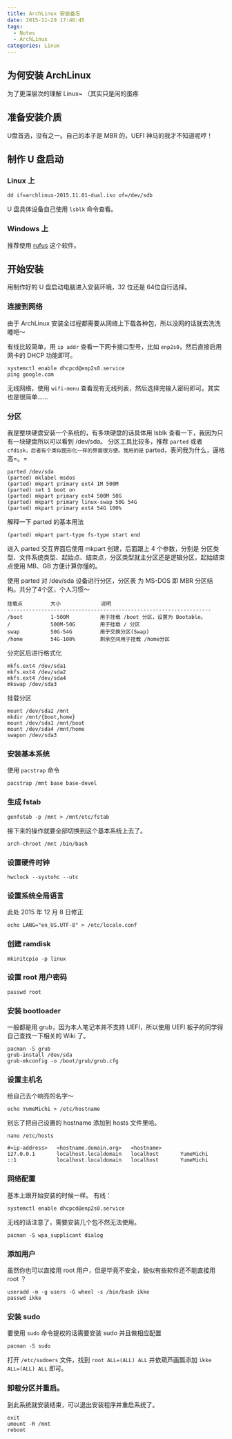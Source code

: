 ```yaml
---
title: ArchLinux 安装备忘
date: 2015-11-29 17:46:45
tags:
  - Notes
  - ArchLinux
categories: Linux
---
```


## 为何安装 ArchLinux

为了更深层次的理解 Linux~ （其实只是闲的蛋疼

## 准备安装介质

U盘首选，没有之一。自己的本子是 MBR 的，UEFI 神马的我才不知道呢哼！

## 制作 U 盘启动

### Linux 上
```
dd if=archlinux-2015.11.01-dual.iso of=/dev/sdb
```
U 盘具体设备自己使用 `lsblk` 命令查看。

### Windows 上
推荐使用 [rufus](https://rufus.akeo.ie/) 这个软件。

<!--more-->

## 开始安装

用制作好的 U 盘启动电脑进入安装环境，32 位还是 64位自行选择。

### 连接到网络

由于 ArchLinux 安装全过程都需要从网络上下载各种包，所以没网的话就去洗洗睡吧～

有线比较简单，用 `ip addr` 查看一下网卡接口型号，比如 `enp2s0`，然后直接启用网卡的 DHCP 功能即可。
```
systemctl enable dhcpcd@enp2s0.service
ping google.com
```
无线网络，使用 `wifi-menu` 查看现有无线列表，然后选择完输入密码即可。其实也是很简单……

### 分区

我是整块硬盘安装一个系统的，有多块硬盘的话具体用 lsblk 查看一下，我因为只有一块硬盘所以可以看到 /dev/sda。
分区工具比较多，推荐 `parted` 或者 `cfdisk，后者有个类似图形化一样的界面很方便。我用的是` parted，表问我为什么，逼格高=。=
```
parted /dev/sda
(parted) mklabel msdos
(parted) mkpart primary ext4 1M 500M
(parted) set 1 boot on
(parted) mkpart primary ext4 500M 50G
(parted) mkpart primary linux-swap 50G 54G
(parted) mkpart primary ext4 54G 100%
```
解释一下 parted 的基本用法
```
(parted) mkpart part-type fs-type start end
```
进入 parted 交互界面后使用 mkpart 创建，后面跟上 4 个参数，分别是 分区类型、文件系统类型、起始点、结束点，分区类型就主分区还是逻辑分区，起始结束点使用 MB、GB 方便计算你懂的。

使用 parted 对 /dev/sda 设备进行分区，分区表 为 MS-DOS 即 MBR 分区结构。共分了4个区，个人习惯～
```
挂载点         大小             说明
------------------------------------------------------------------
/boot         1-500M          用于挂载 /boot 分区，设置为 Bootable。
/             500M-50G        用于挂载 / 分区
swap          50G-54G         用于交换分区(Swap)
/home         54G-100%        剩余空间用于挂载 /home分区
```
分完区后进行格式化
```
mkfs.ext4 /dev/sda1
mkfs.ext4 /dev/sda2
mkfs.ext4 /dev/sda4
mkswap /dev/sda3
```
挂载分区
```
mount /dev/sda2 /mnt
mkdir /mnt/{boot,home}
mount /dev/sda1 /mnt/boot
mount /dev/sda4 /mnt/home
swapon /dev/sda3
```

### 安装基本系统

使用 `pacstrap` 命令
```
pacstrap /mnt base base-devel
```

### 生成 fstab
```
genfstab -p /mnt > /mnt/etc/fstab
```
接下来的操作就要全部切换到这个基本系统上去了。
```
arch-chroot /mnt /bin/bash
```

### 设置硬件时钟
```
hwclock --systohc --utc
```

### 设置系统全局语言

此处 2015 年 12 月 8 日修正
```
echo LANG="en_US.UTF-8" > /etc/locale.conf
```

### 创建 ramdisk
```
mkinitcpio -p linux
```

### 设置 root 用户密码
```
passwd root
```

### 安装 bootloader

一般都是用 grub，因为本人笔记本并不支持 UEFI，所以使用 UEFI 板子的同学得自己查找一下相关的 Wiki 了。
```
pacman -S grub
grub-install /dev/sda
grub-mkconfig -o /boot/grub/grub.cfg
```

### 设置主机名

给自己去个响亮的名字～
```
echo YumeMichi > /etc/hostname
```
别忘了把自己设置的 hostname 添加到 hosts 文件里哈。
```
nano /etc/hosts

#<ip-address>   <hostname.domain.org>   <hostname>
127.0.0.1       localhost.localdomain   localhost       YumeMichi
::1             localhost.localdomain   localhost       YumeMichi
```

### 网络配置

基本上跟开始安装的时候一样。
有线：
```
systemctl enable dhcpcd@enp2s0.service
```
无线的话注意了，需要安装几个包不然无法使用。
```
pacman -S wpa_supplicant dialog
```

### 添加用户

虽然你也可以直接用 root 用户，但是毕竟不安全，貌似有些软件还不能直接用 root ？
```
useradd -m -g users -G wheel -s /bin/bash ikke
passwd ikke
```

### 安装 sudo

要使用 `sudo` 命令提权的话需要安装 sudo 并且做相应配置
```
pacman -S sudo
```
打开 `/etc/sudoers` 文件，找到 `root ALL=(ALL) ALL` 并依葫芦画瓢添加 `ikke ALL=(ALL) ALL` 即可。

### 卸载分区并重启。

到此系统就安装结束，可以退出安装程序并重启系统了。
```
exit
umount -R /mnt
reboot
```

